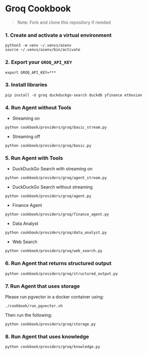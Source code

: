 # Groq Cookbook

> Note: Fork and clone this repository if needed

### 1. Create and activate a virtual environment

```shell
python3 -m venv ~/.venvs/aienv
source ~/.venvs/aienv/bin/activate
```

### 2. Export your `GROQ_API_KEY`

```shell
export GROQ_API_KEY=***
```

### 3. Install libraries

```shell
pip install -U groq duckduckgo-search duckdb yfinance ethosian
```

### 4. Run Agent without Tools

- Streaming on

```shell
python cookbook/providers/groq/basic_stream.py
```

- Streaming off

```shell
python cookbook/providers/groq/basic.py
```

### 5. Run Agent with Tools

- DuckDuckGo Search with streaming on

```shell
python cookbook/providers/groq/agent_stream.py
```

- DuckDuckGo Search without streaming

```shell
python cookbook/providers/groq/agent.py
```

- Finance Agent

```shell
python cookbook/providers/groq/finance_agent.py
```

- Data Analyst

```shell
python cookbook/providers/groq/data_analyst.py
```

- Web Search

```shell
python cookbook/providers/groq/web_search.py
```

### 6. Run Agent that returns structured output

```shell
python cookbook/providers/groq/structured_output.py
```

### 7. Run Agent that uses storage

Please run pgvector in a docker container using:

```shell
./cookbook/run_pgvector.sh
```

Then run the following:

```shell
python cookbook/providers/groq/storage.py
```

### 8. Run Agent that uses knowledge

```shell
python cookbook/providers/groq/knowledge.py
```
